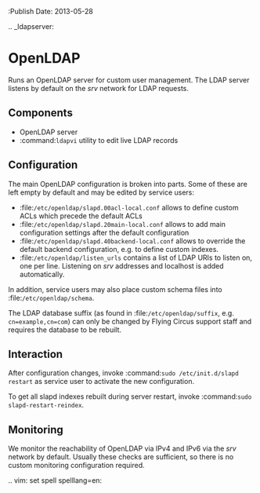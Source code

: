 :Publish Date: 2013-05-28

.. _ldapserver:

OpenLDAP
========

Runs an OpenLDAP server for custom user management. The LDAP server listens by
default on the *srv* network for LDAP requests.

Components
----------

* OpenLDAP server
* :command:`ldapvi` utility to edit live LDAP records

Configuration
-------------

The main OpenLDAP configuration is broken into parts. Some of these are left
empty by default and may be edited by service users:

* :file:`/etc/openldap/slapd.00acl-local.conf` allows to define custom ACLs
  which precede the default ACLs
* :file:`/etc/openldap/slapd.20main-local.conf` allows to add main configuration
  settings after the default configuration
* :file:`/etc/openldap/slapd.40backend-local.conf` allows to override the
  default backend configuration, e.g. to define custom indexes.
* :file:`/etc/openldap/listen_urls` contains a list of LDAP URIs to listen on,
  one per line. Listening on *srv* addresses and localhost is added
  automatically.

In addition, service users may also place custom schema files into
:file:`/etc/openldap/schema`.

The LDAP database suffix (as found in :file:`/etc/openldap/suffix`, e.g.
`cn=example,cn=com`) can only be changed by Flying Circus support staff and
requires the database to be rebuilt.

Interaction
-----------

After configuration changes, invoke :command:`sudo /etc/init.d/slapd restart` as
service user to activate the new configuration.

To get all slapd indexes rebuilt during server restart, invoke :command:`sudo
slapd-restart-reindex`.

Monitoring
----------

We monitor the reachability of OpenLDAP via IPv4 and IPv6 via the *srv* network
by default. Usually these checks are sufficient, so there is no custom
monitoring configuration required.

.. vim: set spell spelllang=en:
